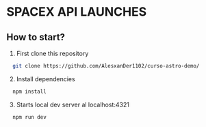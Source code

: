 # SPACEX API LAUNCHES

## How to start?
1. First clone this repository
```bash
  git clone https://github.com/AlesxanDer1102/curso-astro-demo/
```

2. Install dependencies
```bash
  npm install
```
3. Starts local dev server al localhost:4321
```bash
  npm run dev
```
